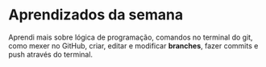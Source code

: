 # Aprendizados da semana

Aprendi mais sobre lógica de programação, comandos no terminal do git, como mexer no GitHub, criar, editar e modificar **branches**, fazer commits e push através do terminal.

